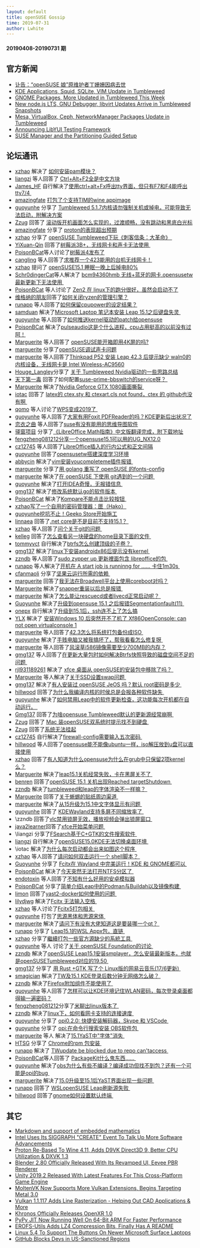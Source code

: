 ```yaml
---
layout: default
title: openSUSE Gossip
time: 2019-07-31
author: Lwhite
---
```


#### 20190408-20190731 期

官方新闻
--------
-    [讣告：“openSUSE 娘”原维护者丁姗姗因病去世 ](https://forum.suse.org.cn/t/topic/11181)
-    [KDE Applications, Squid, SQLite, VIM Update in Tumbleweed](https://news.opensuse.org/2019/07/20/kde-applications-squid-sqlite-vim-update-in-tumbleweed/)
-    [GNOME Packages, More Updated in Tumbleweed This Week](https://news.opensuse.org/2019/07/25/gnome-packages-more-updated-in-tumbleweed-this-week/)
-    [New node.js LTS, GNU Debugger, libvirt Updates Arrive in Tumbleweed Snapshots](https://news.opensuse.org/2019/06/13/new-node-js-lts-gnu-debugger-libvirt-updates-arrive-in-tumbleweed-snapshots/)
-    [Mesa, VirtualBox, Ceph, NetworkManager Packages Update in Tumbleweed ]( https://news.opensuse.org/2019/06/06/mesa-virtualbox-ceph-networkmanager-packages-update-in-tumbleweed/)
-    [Announcing LibYUI Testing Framework ](https://lizards.opensuse.org/2019/04/26/announcing-libyui-testing-framework/)
-    [SUSE Manager and the Partitioning Guided Setup ](https://lizards.opensuse.org/2019/07/16/suse-manager-guided-setup/)

论坛通讯
--------
-   [xzhao](https://forum.suse.org.cn/u/xzhao) 解决了 [如何安装pam模块？](https://forum.suse.org.cn/t/topic/11283)
-   [liangzi](https://forum.suse.org.cn/u/liangzi) 等人回答了 [Ctrl+Alt+F2全是中文方块](https://forum.suse.org.cn/t/topic/11330)
-   [James\_HF](https://forum.suse.org.cn/u/James_HF) 自行解决了[使用ctrl+alt+Fx呼出tty界面，但只有F7和F4能呼出tty7/4 ](https://forum.suse.org.cn/t/topic/11608)
-   [amazingfate](https://forum.suse.org.cn/u/amazingfate) [打包了个支持TIM的wine appimage](https://forum.suse.org.cn/t/topic/11624)
-   [guoyunhe](https://forum.suse.org.cn/u/guoyunhe) 分享了 [Tumbleweed 5.1.7内核请勿强制关机或掉电，可能导致无法启动，附解决方案](https://forum.suse.org.cn/t/topic/11530)
-   [Zzug](https://forum.suse.org.cn/u/Zzug) 回答了  [滚动版开机画面怎么实现的，过渡顺畅，没有跳动和黑底白光标](https://forum.suse.org.cn/t/topic/11621)
-   [amazingfate](https://forum.suse.org.cn/u/amazingfate) 分享了 [proton的表现超出预期](https://forum.suse.org.cn/t/topic/11655)
-   [xzhao](https://forum.suse.org.cn/u/xzhao) 分享了 [openSUSE  Tumbleweed下玩《刺客信条：大革命》 ](https://forum.suse.org.cn/t/topic/11264)
-   [YiXuan-Qin](https://forum.suse.org.cn/u/YiXuan-Qin) 回答了[树莓派3B+，无线网卡和声卡无法使用 ](https://forum.suse.org.cn/t/topic/11606)
-   [PoisonBCat](https://forum.suse.org.cn/u/PoisonBCat)等人讨论了[树莓派4发布了](https://forum.suse.org.cn/t/topic/11562)
-   [cangling](https://forum.suse.org.cn/u/cangling) 等人回答了[求推荐一个423能用的台机无线网卡！](https://forum.suse.org.cn/t/topic/11676)
-   [xzhao](https://forum.suse.org.cn/u/xzhao) 提问了 [openSUSE15.1 睡眠一晚上后掉电80%](https://forum.suse.org.cn/t/topic/11668)
-   [Schr0dingerCat](https://forum.suse.org.cn/u/Schr0dingerCat)等人解决了 [bcm94360hmb 无线+蓝牙的网卡,opensusetw最新更新下无法使用 ](https://forum.suse.org.cn/t/topic/11663)
-   [PoisonBCat](https://forum.suse.org.cn/u/PoisonBCat) 等人讨论了 [Zen2 在 linux下的跑分很好，虽然会启动不了](https://forum.suse.org.cn/t/topic/11613)
-   [维格纳的朋友](https://forum.suse.org.cn/u/维格纳的朋友)回答了[如何关闭ryzen的管理引擎？](https://forum.suse.org.cn/t/topic/11635)
-   [runapp](https://forum.suse.org.cn/u/runapp) 等人回答了[如何保留cpupower的设定结果？](https://forum.suse.org.cn/t/topic/11644)
-   [samduan](https://forum.suse.org.cn/u/samduan) 解决了[Microsoft Laptop 笔记本安装 Leap 15.1之后键盘失灵 ](https://forum.suse.org.cn/t/topic/11554)
-   [guoyunhe](https://forum.suse.org.cn/u/guoyunhe) 等人回答了[如何推送kernel驱动的patch给opensuse](https://forum.suse.org.cn/t/topic/11495)
-   [PoisonBCat](https://forum.suse.org.cn/u/PoisonBCat) 解决了[pulseaudio这是个什么进程，cpu占用挺高的以前没有过阿！](https://forum.suse.org.cn/t/topic/11480)
-   [Marguerite](https://forum.suse.org.cn/u/marguerite) 等人回答了 [openSUSE能开箱即用4K屏的吗?](https://forum.suse.org.cn/t/topic/10165)
-   [marguerite](https://forum.suse.org.cn/u/marguerite) 分享了[openSUSE调试声卡问题](https://forum.suse.org.cn/t/topic/11383)
-   [marguerite](https://forum.suse.org.cn/u/marguerite) 等人回答了[Thinkpad P52 安装 Leap 42.3 后提示缺少 waln0的内核设备，无线网卡是 Intel Wireless-AC9560](https://forum.suse.org.cn/t/topic/11362)
-   [Houge\_Langley](https://forum.suse.org.cn/u/Houge_Langley)分享了 [关于 Tumbleweed Nvidia驱动的一些思路总结](https://forum.suse.org.cn/t/topic/10809)
-   [天下第一毒](https://forum.suse.org.cn/u/天下第一毒) 回答了如何配置[suse-prime-bbswitch的](https://forum.suse.org.cn/t/topic/11234)[service呀](https://forum.suse.org.cn/t/topic/11234)[？ ](https://forum.suse.org.cn/t/topic/11234)
-   [Marguerite](https://forum.suse.org.cn/u/marguerite) 解决了[Nvidia Geforce GTX 1080画面撕裂 ](https://forum.suse.org.cn/t/nvidia-geforce-gtx-1080/4652)
-   [iotac](https://forum.suse.org.cn/u/iotac) 回答了 [latex的 ctex.sty 和 ctexart.cls not found，ctex 的 github也没有啊 ](https://forum.suse.org.cn/t/topic/11328)
-   [qomo](https://forum.suse.org.cn/u/qomo) 等人讨论了[WPS变成2019了 ](https://forum.suse.org.cn/t/topic/11208)
-   [guoyunhe](https://forum.suse.org.cn/u/guoyunhe) 等人回答了[大家有用Foxit PDFReader的吗？KDE更新后出状况了](https://forum.suse.org.cn/t/topic/11285)
-   [恋衣之曲](https://forum.suse.org.cn/u/恋衣之曲) 等人回答了[suse有没有能用的思维导图软件](https://forum.suse.org.cn/t/topic/10440)
-   [驿窗项目](https://forum.suse.org.cn/u/驿窗项目) 分享了[《LibreOffice Math指南》中文版翻译完成，附下载地址](https://forum.suse.org.cn/t/topic/11459)
-   [fengzheng081212](https://forum.suse.org.cn/u/fengzheng081212)[分享一个opensuse15.1可以用的UG\_NX12.0](https://forum.suse.org.cn/t/topic/11503)
-   [cz12745](https://forum.suse.org.cn/u/cz12745) 等人回答了[LibreOffice插入的行内公式和正文间隔](https://forum.suse.org.cn/t/topic/11567)
-   [guoyunhe](https://forum.suse.org.cn/u/guoyunhe) 回答了[opensusetw搭建深度学习环境](https://forum.suse.org.cn/t/topic/11217)
-   [abbycin](https://forum.suse.org.cn/u/abbycin) 解决了[vim安装youcompleteme插件报错 ](https://forum.suse.org.cn/t/topic/11318)
-   [marguerite](https://forum.suse.org.cn/u/marguerite) 分享了[用 golang 重写了 openSUSE 的fonts-config](https://forum.suse.org.cn/t/topic/11431)
-   [marguerite](https://forum.suse.org.cn/u/marguerite) 解决了[在 openSUSE 下使用 git遇到的一个问题 ](https://forum.suse.org.cn/t/topic/11478)
-   [guoyunhe](https://forum.suse.org.cn/u/guoyunhe) 解决了[打开IDEA奇慢，无报错信息 ](https://forum.suse.org.cn/t/topic/11485)
-   [gmg137](https://forum.suse.org.cn/u/gmg137) 解决了[修改系统默认go的软件版本 ](https://forum.suse.org.cn/t/topic/11490)
-   [PoisonBCat](https://forum.suse.org.cn/u/PoisonBCat) 解决了[Kompare不能点击比较按钮 ](https://forum.suse.org.cn/t/topic/11552)
-   [xzhao](https://forum.suse.org.cn/u/xzhao)[写了一个自用的密码管理器：匣（Hako）](https://forum.suse.org.cn/t/topic/11529)
-   [guoyunhe](https://forum.suse.org.cn/u/guoyunhe)[挖坑不止！Geeko Store开始施工](https://forum.suse.org.cn/t/topic/11215)
-   [linnaea](https://forum.suse.org.cn/u/linnaea) 回答了[.net core是不是目前不支持15.1？ ](https://forum.suse.org.cn/t/topic/11598)
-   [xzhao](https://forum.suse.org.cn/u/xzhao) 等人回答了[问个关于git的问题 ](https://forum.suse.org.cn/t/topic/11669)
-   [kelleg](https://forum.suse.org.cn/u/kelleg) 回答了[怎么查看另一块硬盘的home目录下面的文件 ](https://forum.suse.org.cn/t/topic/11214)
-   [tommyvct](https://forum.suse.org.cn/u/tommyvct) 自行解决了[btrfs怎么创建顶级的子卷？ ](https://forum.suse.org.cn/t/topic/11233)
-   [gmg137](https://forum.suse.org.cn/u/gmg137) 解决了[linux下安装androidx86后提示没有kernel ](https://forum.suse.org.cn/t/topic/11235)
-   [zzndb](https://forum.suse.org.cn/u/zzndb) 等人回答了[sudo zypper up 更新裡面包含 libreoffice的包 ](https://forum.suse.org.cn/t/topic/11238)
-   [runapp](https://forum.suse.org.cn/u/runapp) 等人解决了[开机在 A start job is runninng for ...... 卡住1m30s ](https://forum.suse.org.cn/t/topic/10183)
-   [cfanmaoli](https://forum.suse.org.cn/u/cfanmaoli) 分享了[坚果云运行所需的依赖 ](https://forum.suse.org.cn/t/topic/11134)
-   [marguerite](https://forum.suse.org.cn/u/marguerite) 回答了[我无法在Broadwell平台上使用coreboot对吗？](https://forum.suse.org.cn/t/topic/11372)
-   [Marguerite](https://forum.suse.org.cn/u/marguerite) 解决了[snapper重装以后总是报错 ](https://forum.suse.org.cn/t/topic/11384)
-   [marguerite](https://forum.suse.org.cn/u/marguerite) 解决了[怎么能让rescuecd或者livecd正常启动呢？ ](https://forum.suse.org.cn/t/topic/11342)
-   [Guoyunhe](https://forum.suse.org.cn/u/guoyunhe) 解决了[升级到opensuse 15.1 之后报错Segmentationfault(11) ](https://forum.suse.org.cn/t/topic/11407)
-   [onepx](https://forum.suse.org.cn/u/onepx) 自行解决了[升级到15.1后，ssh连不上了怎么搞](https://forum.suse.org.cn/t/topic/11395)
-   [YLX](https://forum.suse.org.cn/u/YLX) 解决了 [安装Windows 10 后突然开不了机了 Xf86OpenConsole: can not open virtualconsole 1](https://forum.suse.org.cn/t/topic/11389)
-   [marguerite](https://forum.suse.org.cn/u/marguerite) 等人回答了[42.3怎么将系统打包备份成ISO ](https://forum.suse.org.cn/t/topic/11421)
-   [guoyunhe](https://forum.suse.org.cn/u/guoyunhe) 解决了[手贱电脑又被我搞坏了，帮我看看怎么修复呀 ](https://forum.suse.org.cn/t/topic/11460)
-   [marguerite](https://forum.suse.org.cn/u/marguerite) 等人回答了[风滚草i586镜像需要至少700MB的内存？](https://forum.suse.org.cn/t/topic/11441)
-   [gmg137](https://forum.suse.org.cn/u/gmg137) 等人回答了[在更新大量包时如何解决Btrfs快照导致的磁盘空间不足的问题 ](https://forum.suse.org.cn/t/topic/11449)
-   [rjl931189261](https://forum.suse.org.cn/u/rjl931189261) 解决了 [xfce 桌面从 openSUSE的安装包中移除了吗？ ](https://forum.suse.org.cn/t/topic/11537)
-   [Marguerite](https://forum.suse.org.cn/u/marguerite) 等人解决了[关于SSD设置swap问题 ](https://forum.suse.org.cn/t/topic/11548)
-   [gmg137](https://forum.suse.org.cn/u/gmg137) 解决了[有人安装过 openSUSE JeOS 吗？默认 root密码是多少 ](https://forum.suse.org.cn/t/topic/11558)
-   [hillwood](https://forum.suse.org.cn/u/hillwood) 回答了[为什么我编译内核的时侯总是会报各种软件缺失 ](https://forum.suse.org.cn/t/topic/11574)
-   [guoyunhe](https://forum.suse.org.cn/u/guoyunhe) 解决了[如何禁用Leap中的软件更新检查，这功能每次开机都在自动运行。 ](https://forum.suse.org.cn/t/topic/11601)
-   [Gmg137](https://forum.suse.org.cn/u/gmg137) 回答了[为啥opensuse Tumbleweed默认的更新源经常崩啊 ](https://forum.suse.org.cn/t/topic/11603)
-   [Zzug](https://forum.suse.org.cn/u/Zzug) 回答了 [Mac 装openSUSE双系统时提示找不到硬盘 ](https://forum.suse.org.cn/t/topic/11585)
-   [Zzug](https://forum.suse.org.cn/u/Zzug) 回答了[系统无法挂起](https://forum.suse.org.cn/t/topic/11616)
-   [cz12745](https://forum.suse.org.cn/u/cz12745) 自行解决了[firewall-config需要输入五次密码 ](https://forum.suse.org.cn/t/topic/11569)
-   [hillwood](https://forum.suse.org.cn/u/hillwood) 等人回答了[opensuse能不能像ubuntu一样，iso解压放到u盘可以直接使用](https://forum.suse.org.cn/t/topic/11633)
-   [xzhao](https://forum.suse.org.cn/u/xzhao) 回答了[有人知道为什么opensuse为什么在grub中只保留2项kernel么？](https://forum.suse.org.cn/t/topic/11661)
-   [Marguerite](https://forum.suse.org.cn/u/marguerite) 解决了[leap15.1关机经常失败，卡在黑屏关不了 ](https://forum.suse.org.cn/t/topic/11649)
-   [benren](https://forum.suse.org.cn/u/benren) 回答了[openSUSE 15.1 关机出现Reached targetShutdown ](https://forum.suse.org.cn/t/topic/11588)
-   [zzndb](https://forum.suse.org.cn/u/zzndb) 解决了[tumbleweed和leap的字体渲染不一样嘛？ ](https://forum.suse.org.cn/t/topic/11239)
-   [Marguerite](https://forum.suse.org.cn/u/marguerite) 回答了[关于蜥蜴的贴纸周边渠道 ](https://forum.suse.org.cn/t/topic/11400)
-   [marguerite](https://forum.suse.org.cn/u/marguerite) 解决了[从15升级为15.1中文字体显示有问题 ](https://forum.suse.org.cn/t/topic/11477)
-   [guoyunhe](https://forum.suse.org.cn/u/guoyunhe) 回答了 [KDEWayland支持多屏不同缩放率了 ](https://forum.suse.org.cn/t/topic/11223)
-   \zzndb 回答了[vlc禁用锁屏无效，播放视频会弹出锁屏窗口 ](https://forum.suse.org.cn/t/topic/11240)
-   [java2learner](https://forum.suse.org.cn/u/java2learner)回答了[xfce开始菜单问题 ](https://forum.suse.org.cn/t/topic/11308)
-   \liangzi 分享了[FSearch基于C+GTK的文件搜索软件 ](https://forum.suse.org.cn/t/topic/11433)
-   [liangzi](https://forum.suse.org.cn/u/liangzi) 自行解决了[openSUSE15.0KDE无法切换桌面环境 ](https://forum.suse.org.cn/t/topic/11437)
-   \iotac 解决了[为什么每次启动都会出来如图这个程序 ](https://forum.suse.org.cn/t/topic/11448)
-   [xzhao](https://forum.suse.org.cn/u/xzhao) 等人回答了[请问如何双击运行一个 shell脚本？ ](https://forum.suse.org.cn/t/topic/11518)
-   [Guoyunhe](https://forum.suse.org.cn/u/guoyunhe) 分享了 [Fcitx在 Wayland 中完美运行！KDE 和 GNOME都可以 ](https://forum.suse.org.cn/t/topic/11594)
-   [PoisonBCat](https://forum.suse.org.cn/u/PoisonBCat) 解决了[今天突然无法打开NTFS分区了 ](https://forum.suse.org.cn/t/topic/11619)
-   [endotoxin](https://forum.suse.org.cn/u/endotoxin) 等人回答了[不知有什么好用的安卓模拟器](https://forum.suse.org.cn/t/topic/11648)
-   [PoisonBCat](https://forum.suse.org.cn/u/PoisonBCat) 分享了[简单介绍Leap中的Podman与Buildah以及镜像构建 ](https://forum.suse.org.cn/t/topic/11531)
-   [limon](https://forum.suse.org.cn/u/limon) 回答了[yast2-docker如何使用的问题 ](https://forum.suse.org.cn/t/topic/11440)
-   [lilydjwg](https://forum.suse.org.cn/u/lilydjwg) 解决了[Fcitx 无法输入空格 ](https://forum.suse.org.cn/t/topic/11443)
-   [xzhao](https://forum.suse.org.cn/u/xzhao) 等人讨论了[Fcitx5打包相关 ](https://forum.suse.org.cn/t/topic/11638)
-   [guoyunhe](https://forum.suse.org.cn/u/guoyunhe) 打包了[思源黑体和思源宋体 ](https://forum.suse.org.cn/t/topic/11293)
-   [marguerite](https://forum.suse.org.cn/u/marguerite) 解决了[请问下有没有大佬知道这是要装哪一个qt？ ](https://forum.suse.org.cn/t/topic/11396)
-   [runapp](https://forum.suse.org.cn/u/runapp) 分享了 [Leap15.1的WSL Appx包，直链 ](https://forum.suse.org.cn/t/topic/11496)
-   [xzhao](https://forum.suse.org.cn/u/xzhao) 分享了[繼續打包一些官方源缺少的系統工具 ](https://forum.suse.org.cn/t/topic/11664)
-   [guoyunhe](https://forum.suse.org.cn/u/guoyunhe) 等人 讨论了[关于 openSUSE Foundation的讨论 ](https://forum.suse.org.cn/t/topic/11479)
-   [zzndb](https://forum.suse.org.cn/u/zzndb) 解决了[openSUSE Leap15.1安装smplayer，怎么安装最新版本，也就是openSUSETumbleweed对应的19.50 ](https://forum.suse.org.cn/t/topic/11482)
-   [gmg137](https://forum.suse.org.cn/u/gmg137) 分享了 [用 Rust +GTK 写了个 Linux版的网易云音乐(17/6更新) ](https://forum.suse.org.cn/t/topic/11232)
-   [smagician](https://forum.suse.org.cn/u/smagician) 解决了[TW及15.1 KDE登录后数分钟无网络怎么破？ ](https://forum.suse.org.cn/t/topic/11242)
-   [zzndb](https://forum.suse.org.cn/u/zzndb) 解决了[Firefox附加组件不能使用了 ](https://forum.suse.org.cn/t/topic/11326)
-   [guoyunhe](https://forum.suse.org.cn/u/guoyunhe) 等人回答了[怎样可以让KDE环境记住WLAN密码，每次登录桌面都得输一遍密码？](https://forum.suse.org.cn/t/topic/11403)
-   [fengzheng081212](https://forum.suse.org.cn/u/fengzheng081212)分享了[米聊出linux版本了 ](https://forum.suse.org.cn/t/topic/11557)
-   [zzndb](https://forum.suse.org.cn/u/zzndb) 解决了[linux下，如何看网卡支持的连接速度 ](https://forum.suse.org.cn/t/topic/11591)
-   [guoyunhe](https://forum.suse.org.cn/u/guoyunhe) 分享了 [opi0.2.0: 快捷安装解码器，Skype 和 VSCode ](https://forum.suse.org.cn/t/topic/11321)
-   [guoyunhe](https://forum.suse.org.cn/u/guoyunhe) 分享了 [opi:在命令行搜索安装 OBS软件包 ](https://forum.suse.org.cn/t/topic/11306)
-   [marguerite](https://forum.suse.org.cn/u/marguerite) 等人 解决了[15.1YaST中"字体"消失 ](https://forum.suse.org.cn/t/topic/11344)
-   [HTSG](https://forum.suse.org.cn/u/HTSG) 分享了 [Chrome的rpm 包安装 ](https://forum.suse.org.cn/t/topic/10825)
-   [runapp](https://forum.suse.org.cn/u/runapp) 解决了 [TWupdate be blocked due to repo can'taccess ](https://forum.suse.org.cn/t/topic/11371)
-   [PoisonBCat](https://forum.suse.org.cn/u/PoisonBCat)等人回答了 [PackageKit什么鬼东西...... ](https://forum.suse.org.cn/t/topic/11359)
-   [guoyunhe](https://forum.suse.org.cn/u/guoyunhe) 解决了[obs为什么有些不编译？编译成功但找不到包？还有一个可能是opi的bug ](https://forum.suse.org.cn/t/topic/11398)
-   [marguerite](https://forum.suse.org.cn/u/marguerite) 解决了[15.0升级至15.1后YaST界面出现一些问题 ](https://forum.suse.org.cn/t/topic/11473)
-   [runapp](https://forum.suse.org.cn/u/runapp) 回答了 [WSLopenSUSE Leap刷新源失败 ](https://forum.suse.org.cn/t/topic/11510)
-   [hillwood](https://forum.suse.org.cn/u/hillwood) 回答了[gnome如何设置默认终端 ](https://forum.suse.org.cn/t/topic/11681)

其它
----------
-   [Markdown and support of embedded mathematics](https://sirgienkogsoc2019.blogspot.com/2019/07/markdown-and-support-of-embedded.html)
-   [Intel Uses Its SIGGRAPH "CREATE" Event To Talk Up More Software Advancements]( http://www.phoronix.com/scan.php?page=news_item&px=Intel-CREATE-SIGGRAPH-2019)
-   [Proton Re-Based To Wine 4.11, Adds D9VK Direct3D 9, Better CPU Utilization & DXVK 1.3](http://www.phoronix.com/scan.php?page=news_item&px=Proton-4.11-Released)
-   [Blender 2.80 Officially Released With Its Revamped UI, Eevee PBR Renderer](http://www.phoronix.com/scan.php?page=news_item&px=Blender-2.80-Released)
-   [Unity 2019.2 Released With Latest Features For This Cross-Platform Game Engine](http://www.phoronix.com/scan.php?page=news_item&px=Unity-2019.2-Released)
-   [MoltenVK Now Supports More Vulkan Extensions, Begins Targeting Metal 3.0](http://www.phoronix.com/scan.php?page=news_item&px=MoltenVK-1.0.36-Metal-3.0)
-   [Vulkan 1.1.117 Adds Line Rasterization - Helping Out CAD Applications & More](http://www.phoronix.com/scan.php?page=news_item&px=Vulkan-1.1.117-Line-Raster)
-   [Khronos Officially Releases OpenXR 1.0 ](http://www.phoronix.com/scan.php?page=news_item&px=OpenXR-1.0-Released)
-   [PyPy JIT Now Running Well On 64-Bit ARM For Faster Performance ](http://www.phoronix.com/scan.php?page=news_item&px=PyPy-JIT-AArch64-Python)
-   [EROFS-Utils Adds LZ4 Compression Bits, Finally Has A README ](http://www.phoronix.com/scan.php?page=news_item&px=EROFS-Utils-Compression)
-   [Linux 5.4 To Support The Buttons On Newer Microsoft Surface Laptops ](http://www.phoronix.com/scan.php?page=news_item&px=Linux-Newer-Surface-Buttons)
-   [GitHub Blocks Devs in US-Sanctioned Regions ](http://www.linuxinsider.com/story/86154.html?rss=1)
